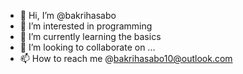 - 👋 Hi, I’m @bakrihasabo
- 👀 I’m interested in programming 
- 🌱 I’m currently learning the basics
- 💞️ I’m looking to collaborate on ...
- 📫 How to reach me @bakrihasabo10@outlook.com

<!---
bakrihasabo/bakrihasabo is a ✨ special ✨ repository because its `README.md` (this file) appears on your GitHub profile.
You can click the Preview link to take a look at your changes.
--->
